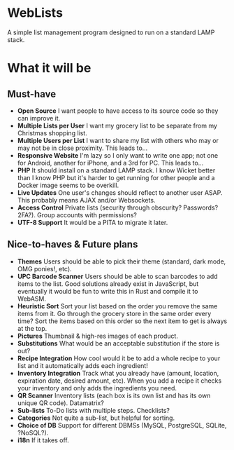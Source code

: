# WebLists
A simple list management program designed to run on a standard LAMP stack.

# What it will be

## Must-have
* **Open Source** I want people to have access to its source code so they can improve it.
* **Multiple Lists per User** I want my grocery list to be separate from my Christmas shopping list.
* **Multiple Users per List** I want to share my list with others who may or may not be in close proximity.  This leads to...
* **Responsive Website** I'm lazy so I only want to write one app; not one for Android, another for iPhone, and a 3rd for PC.  This leads to...
* **PHP** It should install on a standard LAMP stack.  I know Wicket better than I know PHP but it's harder to get running for other people and a Docker image seems to be overkill.
* **Live Updates** One user's changes should reflect to another user ASAP.  This probably means AJAX and/or Websockets.
* **Access Control** Private lists (security through obscurity? Passwords? 2FA?). Group accounts with permissions?
* **UTF-8 Support** It would be a PITA to migrate it later.

## Nice-to-haves & Future plans
* **Themes** Users should be able to pick their theme (standard, dark mode, OMG ponies!, etc).
* **UPC Barcode Scanner** Users should be able to scan barcodes to add items to the list.  Good solutions already exist in JavaScript, but eventually it would be fun to write this in Rust and compile it to WebASM.
* **Heuristic Sort** Sort your list based on the order you remove the same items from it.  Go through the grocery store in the same order every time?  Sort the items based on this order so the next item to get is always at the top.
* **Pictures** Thumbnail & high-res images of each product.
* **Substitutions** What would be an acceptable substitution if the store is out?
* **Recipe Integration** How cool would it be to add a whole recipe to your list and it automatically adds each ingredient!
* **Inventory Integration** Track what you already have (amount, location, expiration date, desired amount, etc).  When you add a recipe it checks your inventory and only adds the ingredients you need.
* **QR Scanner** Inventory lists (each box is its own list and has its own unique QR code).  Datamatrix?
* **Sub-lists** To-Do lists with multiple steps.  Checklists?
* **Categories** Not quite a sub-list, but helpful for sorting.
* **Choice of DB** Support for different DBMSs (MySQL, PostgreSQL, SQLite, ?NoSQL?).
* **i18n** If it takes off.
